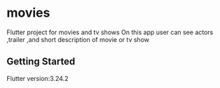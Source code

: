 # movies

Flutter project for movies and tv shows
On this app user can see actors ,trailer ,and short description of movie or tv show

## Getting Started

Flutter version:3.24.2


